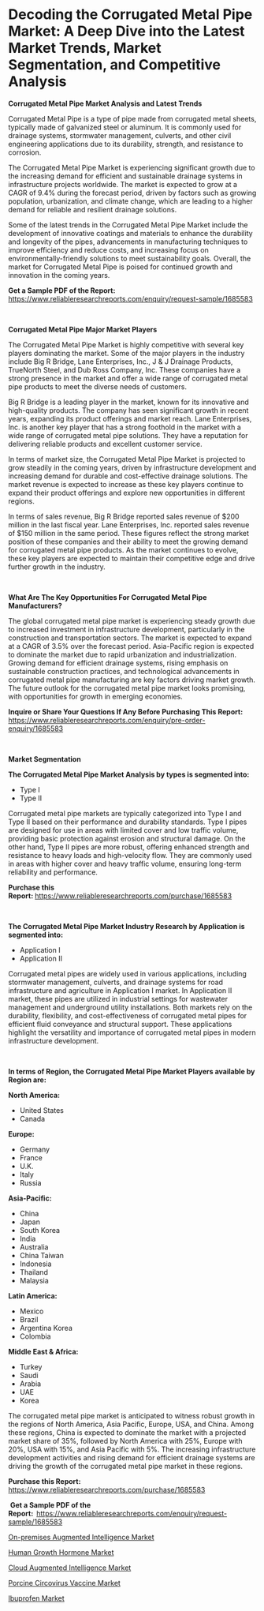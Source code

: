 <p><h1>Decoding the Corrugated Metal Pipe Market: A Deep Dive into the Latest Market Trends, Market Segmentation, and Competitive Analysis</h1></p><p><strong>Corrugated Metal Pipe Market Analysis and Latest Trends</strong></p>
<p><p>Corrugated Metal Pipe is a type of pipe made from corrugated metal sheets, typically made of galvanized steel or aluminum. It is commonly used for drainage systems, stormwater management, culverts, and other civil engineering applications due to its durability, strength, and resistance to corrosion.</p><p>The Corrugated Metal Pipe Market is experiencing significant growth due to the increasing demand for efficient and sustainable drainage systems in infrastructure projects worldwide. The market is expected to grow at a CAGR of 9.4% during the forecast period, driven by factors such as growing population, urbanization, and climate change, which are leading to a higher demand for reliable and resilient drainage solutions.</p><p>Some of the latest trends in the Corrugated Metal Pipe Market include the development of innovative coatings and materials to enhance the durability and longevity of the pipes, advancements in manufacturing techniques to improve efficiency and reduce costs, and increasing focus on environmentally-friendly solutions to meet sustainability goals. Overall, the market for Corrugated Metal Pipe is poised for continued growth and innovation in the coming years.</p></p>
<p><strong>Get a Sample PDF of the Report:&nbsp;</strong> <a href="https://www.reliableresearchreports.com/enquiry/request-sample/1685583">https://www.reliableresearchreports.com/enquiry/request-sample/1685583</a></p>
<p>&nbsp;</p>
<p><strong>Corrugated Metal Pipe Major Market Players</strong></p>
<p><p>The Corrugated Metal Pipe Market is highly competitive with several key players dominating the market. Some of the major players in the industry include Big R Bridge, Lane Enterprises, Inc., J & J Drainage Products, TrueNorth Steel, and Dub Ross Company, Inc. These companies have a strong presence in the market and offer a wide range of corrugated metal pipe products to meet the diverse needs of customers.</p><p>Big R Bridge is a leading player in the market, known for its innovative and high-quality products. The company has seen significant growth in recent years, expanding its product offerings and market reach. Lane Enterprises, Inc. is another key player that has a strong foothold in the market with a wide range of corrugated metal pipe solutions. They have a reputation for delivering reliable products and excellent customer service.</p><p>In terms of market size, the Corrugated Metal Pipe Market is projected to grow steadily in the coming years, driven by infrastructure development and increasing demand for durable and cost-effective drainage solutions. The market revenue is expected to increase as these key players continue to expand their product offerings and explore new opportunities in different regions.</p><p>In terms of sales revenue, Big R Bridge reported sales revenue of $200 million in the last fiscal year. Lane Enterprises, Inc. reported sales revenue of $150 million in the same period. These figures reflect the strong market position of these companies and their ability to meet the growing demand for corrugated metal pipe products. As the market continues to evolve, these key players are expected to maintain their competitive edge and drive further growth in the industry.</p></p>
<p>&nbsp;</p>
<p><strong>What Are The Key Opportunities For Corrugated Metal Pipe Manufacturers?</strong></p>
<p><p>The global corrugated metal pipe market is experiencing steady growth due to increased investment in infrastructure development, particularly in the construction and transportation sectors. The market is expected to expand at a CAGR of 3.5% over the forecast period. Asia-Pacific region is expected to dominate the market due to rapid urbanization and industrialization. Growing demand for efficient drainage systems, rising emphasis on sustainable construction practices, and technological advancements in corrugated metal pipe manufacturing are key factors driving market growth. The future outlook for the corrugated metal pipe market looks promising, with opportunities for growth in emerging economies.</p></p>
<p><strong>Inquire or Share Your Questions If Any Before Purchasing This Report:</strong> <a href="https://www.reliableresearchreports.com/enquiry/pre-order-enquiry/1685583">https://www.reliableresearchreports.com/enquiry/pre-order-enquiry/1685583</a></p>
<p>&nbsp;</p>
<p><strong>Market Segmentation</strong></p>
<p><strong>The Corrugated Metal Pipe Market Analysis by types is segmented into:</strong></p>
<p><ul><li>Type I</li><li>Type II</li></ul></p>
<p><p>Corrugated metal pipe markets are typically categorized into Type I and Type II based on their performance and durability standards. Type I pipes are designed for use in areas with limited cover and low traffic volume, providing basic protection against erosion and structural damage. On the other hand, Type II pipes are more robust, offering enhanced strength and resistance to heavy loads and high-velocity flow. They are commonly used in areas with higher cover and heavy traffic volume, ensuring long-term reliability and performance.</p></p>
<p><strong>Purchase this Report:&nbsp;</strong><a href="https://www.reliableresearchreports.com/purchase/1685583">https://www.reliableresearchreports.com/purchase/1685583</a></p>
<p>&nbsp;</p>
<p><strong>The Corrugated Metal Pipe Market Industry Research by Application is segmented into:</strong></p>
<p><ul><li>Application I</li><li>Application II</li></ul></p>
<p><p>Corrugated metal pipes are widely used in various applications, including stormwater management, culverts, and drainage systems for road infrastructure and agriculture in Application I market. In Application II market, these pipes are utilized in industrial settings for wastewater management and underground utility installations. Both markets rely on the durability, flexibility, and cost-effectiveness of corrugated metal pipes for efficient fluid conveyance and structural support. These applications highlight the versatility and importance of corrugated metal pipes in modern infrastructure development.</p></p>
<p>&nbsp;</p>
<p><strong>In terms of Region, the Corrugated Metal Pipe Market Players available by Region are:</strong></p>
<p>
    <p> <strong> North America: </strong>
        <ul>
            <li>United States</li>
            <li>Canada</li>
        </ul>
        </p> 
    <p> <strong> Europe: </strong>
        <ul>
            <li>Germany</li>
            <li>France</li>
            <li>U.K.</li>
            <li>Italy</li>
            <li>Russia</li>
        </ul>
        </p> 
    <p> <strong> Asia-Pacific: </strong>
        <ul>
            <li>China</li>
            <li>Japan</li>
            <li>South Korea</li>
            <li>India</li>
            <li>Australia</li>
            <li>China Taiwan</li>
            <li>Indonesia</li>
            <li>Thailand</li>
            <li>Malaysia</li>
        </ul>
        </p> 
    <p> <strong> Latin America: </strong>
        <ul>
            <li>Mexico</li>
            <li>Brazil</li>
            <li>Argentina Korea</li>
            <li>Colombia</li>
        </ul>
        </p> 
    <p> <strong> Middle East & Africa: </strong>
        <ul>
            <li>Turkey</li>
            <li>Saudi</li>
            <li>Arabia</li>
            <li>UAE</li>
            <li>Korea</li>
        </ul>
    </p>
    </p>
<p><p>The corrugated metal pipe market is anticipated to witness robust growth in the regions of North America, Asia Pacific, Europe, USA, and China. Among these regions, China is expected to dominate the market with a projected market share of 35%, followed by North America with 25%, Europe with 20%, USA with 15%, and Asia Pacific with 5%. The increasing infrastructure development activities and rising demand for efficient drainage systems are driving the growth of the corrugated metal pipe market in these regions.</p></p>
<p><strong>Purchase this Report: </strong><a href="https://www.reliableresearchreports.com/purchase/1685583">https://www.reliableresearchreports.com/purchase/1685583</a></p>
<p>&nbsp;<strong>Get a Sample PDF of the Report:&nbsp;&nbsp;</strong><a href="https://www.reliableresearchreports.com/enquiry/request-sample/1685583">https://www.reliableresearchreports.com/enquiry/request-sample/1685583</a></p>
<p><strong></strong></p>
<p><p><a href="https://issuu.com/reportprime-2/docs/on-premises-augmented-intelligence-market-size-203">On-premises Augmented Intelligence Market</a></p><p><a href="https://medium.com/@alicehanson1974/decoding-human-growth-hormone-market-metrics-market-share-trends-and-growth-patterns-cd82c19898f1">Human Growth Hormone Market</a></p><p><a href="https://issuu.com/reportprime-2/docs/cloud-augmented-intelligence-market-size-2030.pptx">Cloud Augmented Intelligence Market</a></p><p><a href="https://medium.com/@sophiegrant777/porcine-circovirus-vaccine-market-analysis-and-sze-forecasted-for-period-from-2024-to-2031-a2ea94b90f32">Porcine Circovirus Vaccine Market</a></p><p><a href="https://medium.com/@alicehanson1974/ibuprofen-market-trends-and-market-analysis-forecasted-for-period-2024-2031-23a5f5f74884">Ibuprofen Market</a></p></p>